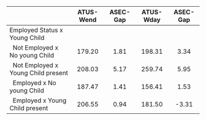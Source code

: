 
|                      |    ATUS-Wend |     ASEC-Gap |    ATUS-Wday |     ASEC-Gap |
| -------------------- | :----------: | :----------: | :----------: | :----------: |
| Employed Status x Young Child |              |              |              |              |
| &nbsp;&nbsp;Not Employed x No young Child |       179.20 |         1.81 |       198.31 |         3.34 |
| &nbsp;&nbsp;Not Employed x Young Child present |       208.03 |         5.17 |       259.74 |         5.95 |
| &nbsp;&nbsp;Employed x No young Child |       187.47 |         1.41 |       156.41 |         1.53 |
| &nbsp;&nbsp;Employed x Young Child present |       206.55 |         0.94 |       181.50 |        -3.31 |


